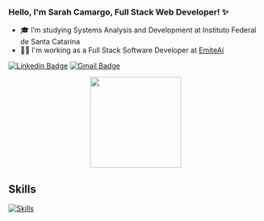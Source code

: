 ### Hello, I'm Sarah Camargo, Full Stack Web Developer! :sparkles:

- :mortar_board: I’m studying Systems Analysis and Development at Instituto Federal de Santa Catarina
- :woman_technologist: I'm working as a Full Stack Software Developer at [EmiteAí](https://emiteai.com.br/)

[![Linkedin Badge](https://img.shields.io/badge/-LinkedIn-blue?style=for-the-badge&logo=Linkedin&logoColor=white&link=https://www.linkedin.com/in/sarah-carolina-camargo/)](https://www.linkedin.com/in/sarah-carolina-camargo/)
[![Gmail Badge](https://img.shields.io/badge/-Gmail-c14438?style=for-the-badge&logo=Gmail&logoColor=white&link=mailto:sarahcamargo00@gmail.com)](mailto:sarahcamargo00@gmail.com)

<div align="center">
  <a href="https://github.com/sarahCamargo">
    <img height="180em" src="https://github-readme-stats.vercel.app/api/top-langs/?username=sarahCamargo&layout=compact&langs_count=7&theme=dracula"/>
  </a>
</div>

## Skills

[![Skills](https://skillicons.dev/icons?i=java,react,ts,git,js,spring,flutter,postgres,rabbitmq)](https://skillicons.dev)
